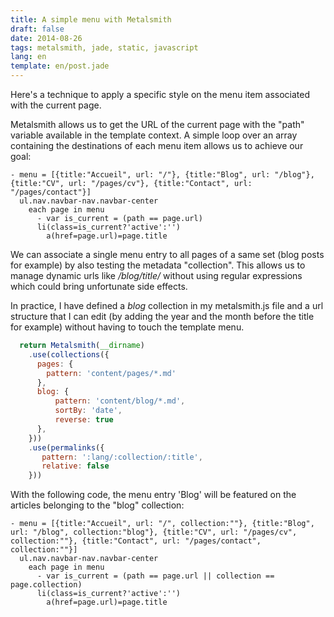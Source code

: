 ```yaml
---
title: A simple menu with Metalsmith
draft: false
date: 2014-08-26
tags: metalsmith, jade, static, javascript
lang: en
template: en/post.jade
---
```


Here's a technique to apply a specific style on the menu item associated with the current page.

Metalsmith allows us to get the URL of the current page with the "path" variable available in the template context. A simple loop over an array containing the destinations of each menu item allows us to achieve our goal:


```jade
- menu = [{title:"Accueil", url: "/"}, {title:"Blog", url: "/blog"}, {title:"CV", url: "/pages/cv"}, {title:"Contact", url: "/pages/contact"}]
  ul.nav.navbar-nav.navbar-center
    each page in menu
      - var is_current = (path == page.url)
      li(class=is_current?'active':'')
        a(href=page.url)=page.title
```

We can associate a single menu entry to all pages of a same set (blog posts for example) by also testing the metadata "collection". This allows us to manage dynamic urls like _/blog/title/_ without using regular expressions which could bring unfortunate side effects.

In practice, I have defined a _blog_ collection in my metalsmith.js file and a url structure that I can edit (by adding the year and the month before the title for example) without having to touch the template menu.

```javascript
  return Metalsmith(__dirname)
    .use(collections({
      pages: {
        pattern: 'content/pages/*.md'
      },
      blog: {
          pattern: 'content/blog/*.md',
          sortBy: 'date',
          reverse: true
      },
    }))
    .use(permalinks({
       pattern: ':lang/:collection/:title',
       relative: false
    }))
```

With the following code, the menu entry 'Blog' will be featured on the articles belonging to the "blog" collection:


```jade
- menu = [{title:"Accueil", url: "/", collection:""}, {title:"Blog", url: "/blog", collection:"blog"}, {title:"CV", url: "/pages/cv", collection:""}, {title:"Contact", url: "/pages/contact", collection:""}]
  ul.nav.navbar-nav.navbar-center
    each page in menu
      - var is_current = (path == page.url || collection == page.collection)
      li(class=is_current?'active':'')
        a(href=page.url)=page.title
```

